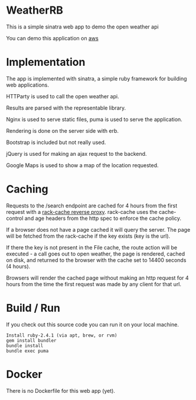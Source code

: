 # WeatherRB

This is a simple sinatra web app to demo the open weather api

You can demo this application on [aws](http://54.172.47.112/)

# Implementation

The app is implemented with sinatra, a simple ruby framework for
building web applications.

HTTParty is used to call the open weather api.

Results are parsed with the representable library.

Nginx is used to serve static files, puma is used to serve the application.

Rendering is done on the server side with erb.

Bootstrap is included but not really used.

jQuery is used for making an ajax request to the backend.

Google Maps is used to show a map of the location requested.

# Caching

Requests to the /search endpoint are cached for 4 hours from the
first request with a [rack-cache reverse proxy](http://rtomayko.github.io/rack-cache/). rack-cache uses the cache-control and age headers from the http spec to enforce the cache policy.

If a browser does not have a page cached it will query the server. The
page will be fetched from the rack-cache if the key exists (key is the url).

If there the key is not present in the File cache, the route action will be executed - a call goes out to open weather, the page is rendered, cached on disk,
and returned to the browser with the cache set to 14400 seconds (4 hours).

Browsers will render the cached page without making an http request for 4 hours from the time the first request was made by any client for that url.

# Build / Run

If you check out this source code you can run it on your local
machine.

~~~
Install ruby-2.4.1 (via apt, brew, or rvm)
gem install bundler
bundle install
bundle exec puma
~~~

# Docker

There is no Dockerfile for this web app (yet).
